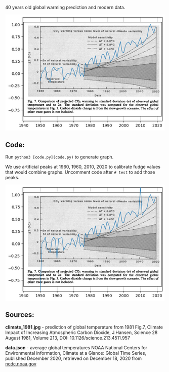 40 years old global warming prediction and modern data.

![climate](images/climate_1981_and_modern.jpg)

## Code:

Run `python3 [code.py](code.py)` to generate graph.

We use artificial peaks at 1960, 1960, 2010, 2020 to calibrate fudge values that would combine graphs. Uncomment code after `# test` to add those peaks.

![calibration](images/climate_1981_calibration.jpg)

## Sources:

**climate_1981.jpg** - prediction of global temperature from 1981
Fig.7, Climate Impact of Increasing Atmospheric Carbon Dioxide, J.Hansen, Science 28 August 1981, Volume 213, DOI: 10.1126/science.213.4511.957

**data.json** - average global temperatures
NOAA National Centers for Environmental information, Climate at a Glance: Global Time Series, published December 2020, retrieved on December 18, 2020 from [ncdc.noaa.gov](https://www.ncdc.noaa.gov/cag/global/time-series/globe/land_ocean/ann/3/1880-2020)

